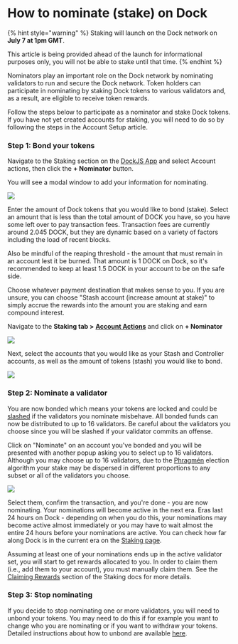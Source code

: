 # How to nominate \(stake\) on Dock

{% hint style="warning" %}
Staking will launch on the Dock network on **July 7 at 1pm GMT**. 

This article is being provided ahead of the launch for informational purposes only, you will not be able to stake until that time.
{% endhint %}

Nominators play an important role on the Dock network by nominating validators to run and secure the Dock network. Token holders can participate in nominating by staking Dock tokens to various validators and, as a result, are eligible to receive token rewards.

Follow the steps below to participate as a nominator and stake Dock tokens. If you have not yet created accounts for staking, you will need to do so by following the steps in the Account Setup article.

### Step 1: Bond your tokens

Navigate to the Staking section on the [DockJS App](https://fe.dock.io/#/staking) and select Account actions, then click the **+ Nominator** button.

You will see a modal window to add your information for nominating. 

![](https://lh3.googleusercontent.com/pQCSLzyKI0Ul3_BzpXr_Xl5N9p-2RkRgnDp7Iec6x3Yxtud4cLd5tZ1WH1iHqEB-MDKHI1KMCsOTpShrv39fqXA2FDmcrjV-ypcpgrRd7BaelP92ezkECjIEjSAcynEaXQGXuzR5)

Enter the amount of Dock tokens that you would like to bond \(stake\). Select an amount that is less than the total amount of DOCK you have, so you have some left over to pay transaction fees. Transaction fees are currently around 2.045 DOCK, but they are dynamic based on a variety of factors including the load of recent blocks.

Also be mindful of the reaping threshold - the amount that must remain in an account lest it be burned. That amount is 1 DOCK on Dock, so it's recommended to keep at least 1.5 DOCK in your account to be on the safe side.

Choose whatever payment destination that makes sense to you. If you are unsure, you can choose "Stash account \(increase amount at stake\)" to simply accrue the rewards into the amount you are staking and earn compound interest.

Navigate to the **Staking tab &gt;** [**Account Actions**](https://fe-staging.dock.io/#/staking/actions) and click on **+ Nominator**

![](https://lh3.googleusercontent.com/XdxHpr4wY1EnXOxXBclRgKvUmGONUKmda425O6J8uXc2j5fkwYwyL6cVSqshKew7lK_8ZvYZNHA-QvCdqjSxKfcubIm93j6wpYCCEuEfp52G4-J33x9qYIO1z0meOMXrXXBHio8h)

Next, select the accounts that you would like as your Stash and Controller accounts, as well as the amount of tokens \(stash\) you would like to bond.

![](https://lh5.googleusercontent.com/XR-3Zwx08_-2eIFMLisxYp_sUf_CFzTFB8tmy8R9v4DzDHgUkeI-PjaLZXmL84WVZ0rsgimi2LBZbe-lcCEvNd5XPSJ76gX_b1aPGzL7yt4fVYdsrCCKH--zdsjT4f-WwDmZpg6s)

### Step 2: Nominate a validator

You are now bonded which means your tokens are locked and could be [slashed](https://docs.dock.io/slashing) if the validators you nominate misbehave. All bonded funds can now be distributed to up to 16 validators. Be careful about the validators you choose since you will be slashed if your validator commits an offense.

Click on "Nominate" on an account you've bonded and you will be presented with another popup asking you to select up to 16 validators. Although you may choose up to 16 validators, due to the [Phragmén](https://wiki.polkadot.network/docs/en/learn-phragmen) election algorithm your stake may be dispersed in different proportions to any subset or all of the validators you choose.

![](https://lh3.googleusercontent.com/1NBrJfhNrUqLOe-2fsf0xV1bLKSEDJUoKIN6OLu64bYzkuICX87Kg9i-Vc457HeWR398OrvEPD7hysjf2oTfmSbYXZBPLmV2nIkpemzr0kYPviBuSgLyc348_NghZGGkk9PAr3Ln)

Select them, confirm the transaction, and you're done - you are now nominating. Your nominations will become active in the next era. Eras last 24 hours on Dock - depending on when you do this, your nominations may become active almost immediately or you may have to wait almost the entire 24 hours before your nominations are active. You can check how far along Dock is in the current era on the [Staking page](https://fe.dock.io/#/staking).

Assuming at least one of your nominations ends up in the active validator set, you will start to get rewards allocated to you. In order to claim them \(i.e., add them to your account\), you must manually claim them. See the [Claiming Rewards](https://wiki.polkadot.network/docs/en/learn-staking#claiming-rewards) section of the Staking docs for more details.

### Step 3: Stop nominating

If you decide to stop nominating one or more validators, you will need to unbond your tokens. You may need to do this if for example you want to change who you are nominating or if you want to withdraw your tokens. Detailed instructions about how to unbond are available [here](https://wiki.polkadot.network/docs/en/maintain-guides-how-to-unbond).  


